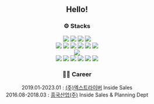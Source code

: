 <div align="center">
  
## Hello!

### ⚙️ Stacks
<div>
	<img src="https://img.shields.io/badge/Javascript-F7DF1E?style=flat&logo=javascript&logoColor=white" />
  <img src="https://img.shields.io/badge/Typescript-3178C6?style=flat&logo=typescript&logoColor=white" />
  <img src="https://img.shields.io/badge/HTML5-E34F26?style=flat&logo=html5&logoColor=white" />
  <img src="https://img.shields.io/badge/CSS3-1572B6?style=flat&logo=css3&logoColor=white" />
</div>

<div>
	<img src="https://img.shields.io/badge/React-61DAFB?style=flat&logo=react&logoColor=white" />
	<img src="https://img.shields.io/badge/Next.js-000000?style=flat&logo=nextdotjs&logoColor=white" />
  <img src="https://img.shields.io/badge/Axios-5A29E4?style=flat&logo=axios&logoColor=white" />
  <img src="https://img.shields.io/badge/redux-764ABC?style=flat&logo=redux&logoColor=white" />
  <img src="https://img.shields.io/badge/MUI-007FFF?style=flat&logo=mui&logoColor=white" />
  <img src="https://img.shields.io/badge/Styled-components-DB7093?style=flat&logo=styledcomponents&logoColor=white" />
</div>

<div>
	<img src="https://img.shields.io/badge/mysql-4479A1?style=flat&logo=mysql&logoColor=white" />
</div>

<div>
	<img src="https://img.shields.io/badge/GitHub-181717?style=flat&logo=github&logoColor=white" />
	<img src="https://img.shields.io/badge/visualstudiocode-007ACC?style=flat&logo=visualstudiocode&logoColor=white" />
  <img src="https://img.shields.io/badge/Slack-4A154B?style=flat&logo=slack&logoColor=white" />
  <img src="https://img.shields.io/badge/Notion-000000?style=flat&logo=notion&logoColor=white" />
  <img src="https://img.shields.io/badge/Confluence-172B4D?style=flat&logo=confluence&logoColor=white" />
  <img src="https://img.shields.io/badge/Figma-F24E1E?style=flat&logo=figma&logoColor=white" />
</div>

### 👩‍💻 Career
2019.01-2023.01 : [(주)엑스트라이버](https://www.tripstore.kr/) Inside Sales <br>
2016.08-2018.03 : [흥국산업(주)](http://hk-ind.com/) Inside Sales & Planning Dept

</div>
